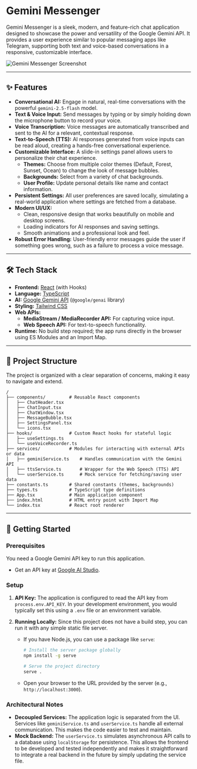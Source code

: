 # Gemini Messenger

Gemini Messenger is a sleek, modern, and feature-rich chat application designed to showcase the power and versatility of the Google Gemini API. It provides a user experience similar to popular messaging apps like Telegram, supporting both text and voice-based conversations in a responsive, customizable interface.

![Gemini Messenger Screenshot](https://storage.googleapis.com/aistudio-project-images/250902_gemini_messenger_preview.png)

---

## ✨ Features

- **Conversational AI:** Engage in natural, real-time conversations with the powerful `gemini-2.5-flash` model.
- **Text & Voice Input:** Send messages by typing or by simply holding down the microphone button to record your voice.
- **Voice Transcription:** Voice messages are automatically transcribed and sent to the AI for a relevant, contextual response.
- **Text-to-Speech (TTS):** AI responses generated from voice inputs can be read aloud, creating a hands-free conversational experience.
- **Customizable Interface:** A slide-in settings panel allows users to personalize their chat experience.
  - **Themes:** Choose from multiple color themes (Default, Forest, Sunset, Ocean) to change the look of message bubbles.
  - **Backgrounds:** Select from a variety of chat backgrounds.
  - **User Profile:** Update personal details like name and contact information.
- **Persistent Settings:** All user preferences are saved locally, simulating a real-world application where settings are fetched from a database.
- **Modern UI/UX:**
  - Clean, responsive design that works beautifully on mobile and desktop screens.
  - Loading indicators for AI responses and saving settings.
  - Smooth animations and a professional look and feel.
- **Robust Error Handling:** User-friendly error messages guide the user if something goes wrong, such as a failure to process a voice message.

---

## 🛠️ Tech Stack

- **Frontend:** [React](https://react.dev/) (with Hooks)
- **Language:** [TypeScript](https://www.typescriptlang.org/)
- **AI:** [Google Gemini API](https://ai.google.dev/) (`@google/genai` library)
- **Styling:** [Tailwind CSS](https://tailwindcss.com/)
- **Web APIs:**
  - **MediaStream / MediaRecorder API:** For capturing voice input.
  - **Web Speech API:** For text-to-speech functionality.
- **Runtime:** No build step required; the app runs directly in the browser using ES Modules and an Import Map.

---

## 📂 Project Structure

The project is organized with a clear separation of concerns, making it easy to navigate and extend.

```
/
├── components/         # Reusable React components
│   ├── ChatHeader.tsx
│   ├── ChatInput.tsx
│   ├── ChatWindow.tsx
│   ├── MessageBubble.tsx
│   ├── SettingsPanel.tsx
│   └── icons.tsx
├── hooks/              # Custom React hooks for stateful logic
│   ├── useSettings.ts
│   └── useVoiceRecorder.ts
├── services/           # Modules for interacting with external APIs or data
│   ├── geminiService.ts    # Handles communication with the Gemini API
│   ├── ttsService.ts       # Wrapper for the Web Speech (TTS) API
│   └── userService.ts      # Mock service for fetching/saving user data
├── constants.ts        # Shared constants (themes, backgrounds)
├── types.ts            # TypeScript type definitions
├── App.tsx             # Main application component
├── index.html          # HTML entry point with Import Map
└── index.tsx           # React root renderer
```

---

## 🚀 Getting Started

### Prerequisites

You need a Google Gemini API key to run this application.
- Get an API key at [Google AI Studio](https://aistudio.google.com/app/apikey).

### Setup

1.  **API Key:** The application is configured to read the API key from `process.env.API_KEY`. In your development environment, you would typically set this using a `.env` file or an environment variable.

2.  **Running Locally:** Since this project does not have a build step, you can run it with any simple static file server.
    - If you have Node.js, you can use a package like `serve`:
      ```bash
      # Install the server package globally
      npm install -g serve

      # Serve the project directory
      serve .
      ```
    - Open your browser to the URL provided by the server (e.g., `http://localhost:3000`).

### Architectural Notes

- **Decoupled Services:** The application logic is separated from the UI. Services like `geminiService.ts` and `userService.ts` handle all external communication. This makes the code easier to test and maintain.
- **Mock Backend:** The `userService.ts` simulates asynchronous API calls to a database using `localStorage` for persistence. This allows the frontend to be developed and tested independently and makes it straightforward to integrate a real backend in the future by simply updating the service file.
